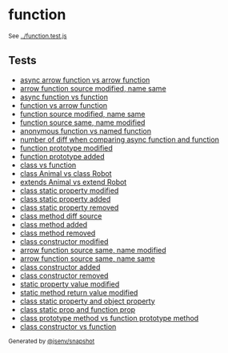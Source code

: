 # function

<sub>
  See <a href="../function.test.js">../function.test.js</a>
</sub>

## Tests

- [async arrow function vs arrow function](async_arrow_function_vs_arrow_function/async_arrow_function_vs_arrow_function.md)
- [arrow function source modified, name same](arrow_function_source_modified__name_same/arrow_function_source_modified__name_same.md)
- [async function vs function](async_function_vs_function/async_function_vs_function.md)
- [function vs arrow function](function_vs_arrow_function/function_vs_arrow_function.md)
- [function source modified, name same](function_source_modified__name_same/function_source_modified__name_same.md)
- [function source same, name modified](function_source_same__name_modified/function_source_same__name_modified.md)
- [anonymous function vs named function](anonymous_function_vs_named_function/anonymous_function_vs_named_function.md)
- [number of diff when comparing async function and function](number_of_diff_when_comparing_async_function_and_function/number_of_diff_when_comparing_async_function_and_function.md)
- [function prototype modified](function_prototype_modified/function_prototype_modified.md)
- [function prototype added](function_prototype_added/function_prototype_added.md)
- [class vs function](class_vs_function/class_vs_function.md)
- [class Animal vs class Robot](class_animal_vs_class_robot/class_animal_vs_class_robot.md)
- [extends Animal vs extend Robot](extends_animal_vs_extend_robot/extends_animal_vs_extend_robot.md)
- [class static property modified](class_static_property_modified/class_static_property_modified.md)
- [class static property added](class_static_property_added/class_static_property_added.md)
- [class static property removed](class_static_property_removed/class_static_property_removed.md)
- [class method diff source](class_method_diff_source/class_method_diff_source.md)
- [class method added](class_method_added/class_method_added.md)
- [class method removed](class_method_removed/class_method_removed.md)
- [class constructor modified](class_constructor_modified/class_constructor_modified.md)
- [arrow function source same, name modified](arrow_function_source_same__name_modified/arrow_function_source_same__name_modified.md)
- [arrow function source same, name same](arrow_function_source_same__name_same/arrow_function_source_same__name_same.md)
- [class constructor added](class_constructor_added/class_constructor_added.md)
- [class constructor removed](class_constructor_removed/class_constructor_removed.md)
- [static property value modified](static_property_value_modified/static_property_value_modified.md)
- [static method return value modified](static_method_return_value_modified/static_method_return_value_modified.md)
- [class static property and object property](class_static_property_and_object_property/class_static_property_and_object_property.md)
- [class static prop and function prop](class_static_prop_and_function_prop/class_static_prop_and_function_prop.md)
- [class prototype method vs function prototype method](class_prototype_method_vs_function_prototype_method/class_prototype_method_vs_function_prototype_method.md)
- [class constructor vs function](class_constructor_vs_function/class_constructor_vs_function.md)

<sub>
  Generated by <a href="https://github.com/jsenv/core/tree/main/packages/independent/snapshot">@jsenv/snapshot</a>
</sub>